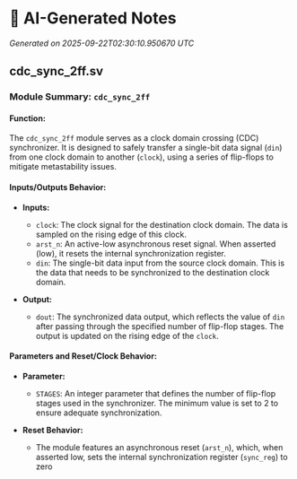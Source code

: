 # 🤖 AI-Generated Notes

_Generated on 2025-09-22T02:30:10.950670 UTC_

## cdc_sync_2ff.sv

### Module Summary: `cdc_sync_2ff`

#### Function:
The `cdc_sync_2ff` module serves as a clock domain crossing (CDC) synchronizer. It is designed to safely transfer a single-bit data signal (`din`) from one clock domain to another (`clock`), using a series of flip-flops to mitigate metastability issues.

#### Inputs/Outputs Behavior:
- **Inputs:**
  - `clock`: The clock signal for the destination clock domain. The data is sampled on the rising edge of this clock.
  - `arst_n`: An active-low asynchronous reset signal. When asserted (low), it resets the internal synchronization register.
  - `din`: The single-bit data input from the source clock domain. This is the data that needs to be synchronized to the destination clock domain.

- **Output:**
  - `dout`: The synchronized data output, which reflects the value of `din` after passing through the specified number of flip-flop stages. The output is updated on the rising edge of the `clock`.

#### Parameters and Reset/Clock Behavior:
- **Parameter:**
  - `STAGES`: An integer parameter that defines the number of flip-flop stages used in the synchronizer. The minimum value is set to 2 to ensure adequate synchronization.

- **Reset Behavior:**
  - The module features an asynchronous reset (`arst_n`), which, when asserted low, sets the internal synchronization register (`sync_reg`) to zero

